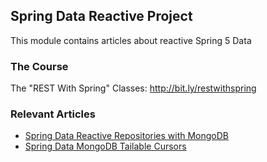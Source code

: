 ## Spring Data Reactive Project

This module contains articles about reactive Spring 5 Data

### The Course
The "REST With Spring" Classes: http://bit.ly/restwithspring

### Relevant Articles
- [Spring Data Reactive Repositories with MongoDB](https://www.baeldung.com/spring-data-mongodb-reactive)
- [Spring Data MongoDB Tailable Cursors](https://www.baeldung.com/spring-data-mongodb-tailable-cursors)
